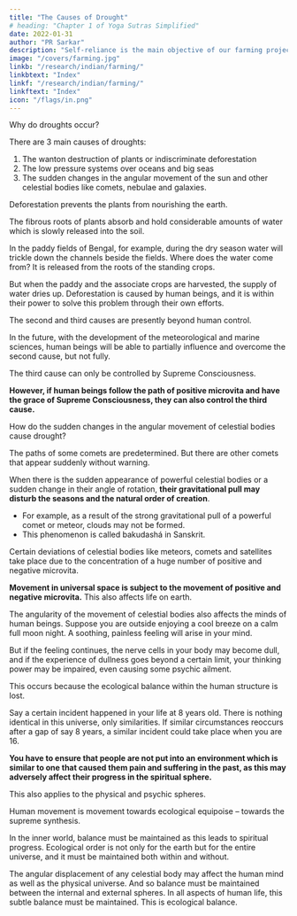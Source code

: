 ```yaml
---
title: "The Causes of Drought"
# heading: "Chapter 1 of Yoga Sutras Simplified"
date: 2022-01-31
author: "PR Sarkar"
description: "Self-reliance is the main objective of our farming projects, hence they should be oriented towards production"
image: "/covers/farming.jpg"
linkb: "/research/indian/farming/"
linkbtext: "Index"
linkf: "/research/indian/farming/"
linkftext: "Index"
icon: "/flags/in.png"
---
```



Why do droughts occur?

There are 3 main causes of droughts:

1. The wanton destruction of plants or indiscriminate deforestation
2. The low pressure systems over oceans and big seas
3. The sudden changes in the angular movement of the sun and other celestial bodies like comets, nebulae and galaxies.

Deforestation prevents the plants from nourishing the earth. 

The fibrous roots of plants absorb and hold considerable amounts of water which is slowly released into the soil. 

In the paddy fields of Bengal, for example, during the dry season water will trickle down the channels beside the fields. Where does the water come from? It is released from the roots of the standing crops. 

But when the paddy and the associate crops are harvested, the supply of water dries up. Deforestation is caused by human beings, and it is within their power to solve this problem through their own efforts.

The second and third causes are presently beyond human control. 

In the future, with the development of the meteorological and marine sciences, human beings will be able to partially influence and overcome the second cause, but not fully. 

The third cause can only be controlled by Supreme Consciousness. 

**However, if human beings follow the path of positive microvita and have the grace of Supreme Consciousness, they can also control the third cause.**

How do the sudden changes in the angular movement of celestial bodies cause drought? 

The paths of some comets are predetermined. <!--  and astronomers can ascertain their arrival dates and possible effects on the earth, --> But there are other comets that appear suddenly without warning. 

When there is the sudden appearance of powerful celestial bodies or a sudden change in their angle of rotation, **their gravitational pull may disturb the seasons and the natural order of creation**. 
- For example, as a result of the strong gravitational pull of a powerful comet or meteor, clouds may not be formed.
- This phenomenon is called bakudashá in Sanskrit.

Certain deviations of celestial bodies like meteors, comets and satellites take place due to the concentration of a huge number of positive and negative microvita. 

**Movement in universal space is subject to the movement of positive and negative microvita.** This also affects life on earth.

The angularity of the movement of celestial bodies also affects the minds of human beings. Suppose you are outside enjoying a cool breeze on a calm full moon night. A soothing, painless feeling will arise in your mind. 

But if the feeling continues, the nerve cells in your body may become dull, and if the experience of dullness goes beyond a certain limit, your thinking power may be impaired, even causing some psychic ailment. 

This occurs because the ecological balance within the human structure is lost.

Say a certain incident happened in your life at 8 years old. There is nothing identical in this universe, only similarities. If similar circumstances reoccurs after a gap of say 8 years, a similar incident could take place when you are 16. 

**You have to ensure that people are not put into an environment which is similar to one that caused them pain and suffering in the past, as this may adversely affect their progress in the spiritual sphere.** 

This also applies to the physical and psychic spheres.

Human movement is movement towards ecological equipoise – towards the supreme synthesis. 

In the inner world, balance must be maintained as this leads to spiritual progress. Ecological order is not only for the earth but for the entire universe, and it must be maintained both within and without. 

The angular displacement of any celestial body may affect the human mind as well as the physical universe. And so balance must be maintained between the internal and external spheres. In all aspects of human life, this subtle balance must be maintained. This is ecological balance.


